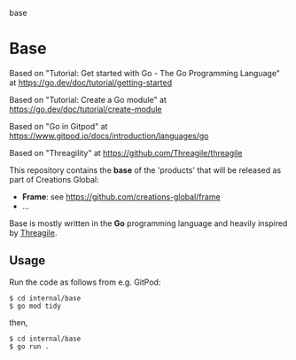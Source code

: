 base
# Base

Based on "Tutorial: Get started with Go - The Go Programming Language" at https://go.dev/doc/tutorial/getting-started

Based on "Tutorial: Create a Go module" at https://go.dev/doc/tutorial/create-module

Based on "Go in Gitpod" at https://www.gitpod.io/docs/introduction/languages/go

Based on "Threagility" at https://github.com/Threagile/threagile

This repository contains the **base** of the 'products' that will be released as part of Creations Global:

- **Frame**: see https://github.com/creations-global/frame
- ...

Base is mostly written in the **Go** programming language and heavily inspired by [Threagile](https://github.com/Threagile/threagile).

## Usage

Run the code as follows from e.g. GitPod:

```
$ cd internal/base
$ go mod tidy
```

then,

```
$ cd internal/base
$ go run .
```
